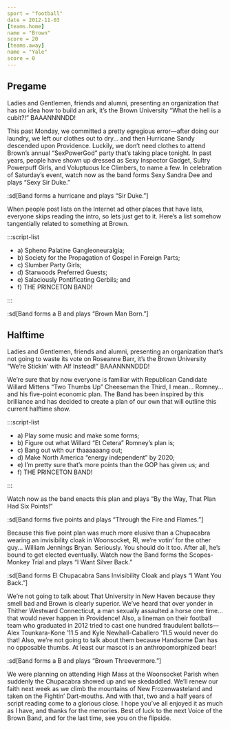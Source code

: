 ```yaml
---
sport = "football"
date = 2012-11-03
[teams.home]
name = "Brown"
score = 20
[teams.away]
name = "Yale"
score = 0
---
```


## Pregame

Ladies and Gentlemen, friends and alumni, presenting an organization that has no idea how to build an ark, it’s the Brown University “What the hell is a cubit?!” BAAANNNNDD!

This past Monday, we committed a pretty egregious error—after doing our laundry, we left our clothes out to dry... and then Hurricane Sandy descended upon Providence. Luckily, we don’t need clothes to attend Brown’s annual “SexPowerGod” party that’s taking place tonight. In past years, people have shown up dressed as Sexy Inspector Gadget, Sultry Powerpuff Girls, and Voluptuous Ice Climbers, to name a few. In celebration of Saturday’s event, watch now as the band forms Sexy Sandra Dee and plays “Sexy Sir Duke.”

:sd[Band forms a hurricane and plays “Sir Duke.”]

When people post lists on the Internet ad other places that have lists, everyone skips reading the intro, so lets just get to it. Here’s a list somehow tangentially related to something at Brown.

:::script-list

- a) Spheno Palatine Gangleoneuralgia;
- b) Society for the Propagation of Gospel in Foreign Parts;
- c) Slumber Party Girls;
- d) Starwoods Preferred Guests;
- e) Salaciously Pontificating Gerbils; and
- f) THE PRINCETON BAND!

:::

:sd[Band forms a B and plays “Brown Man Born.”]

## Halftime

Ladies and Gentlemen, friends and alumni, presenting an organization that’s not going to waste its vote on Roseanne Barr, it’s the Brown University “We’re Stickin’ with Alf Instead!” BAAANNNNDDD!

We’re sure that by now everyone is familiar with Republican Candidate Willard Mittens “Two Thumbs Up” Cheeseman the Third, I mean... Romney... and his five-point economic plan. The Band has been inspired by this brilliance and has decided to create a plan of our own that will outline this current halftime show.

:::script-list

- a) Play some music and make some forms;
- b) Figure out what Willard “Et Cetera” Romney’s plan is;
- c) Bang out with our thaaaaaang out;
- d) Make North America “energy independent” by 2020;
- e) I’m pretty sure that’s more points than the GOP has given us; and
- f) THE PRINCETON BAND!

:::

Watch now as the band enacts this plan and plays “By the Way, That Plan Had Six Points!”

:sd[Band forms five points and plays “Through the Fire and Flames.”]

Because this five point plan was much more elusive than a Chupacabra wearing an invisibility cloak in Woonsocket, RI, we’re votin’ for the other guy... William Jennings Bryan. Seriously. You should do it too. After all, he’s bound to get elected eventually. Watch now the Band forms the Scopes-Monkey Trial and plays “I Want Silver Back.”

:sd[Band forms El Chupacabra Sans Invisibility Cloak and plays “I Want You Back.”]

We’re not going to talk about That University in New Haven because they smell bad and Brown is clearly superior. We’ve heard that over yonder in Thither Westward Connecticut, a man sexually assaulted a horse one time... that would never happen in Providence! Also, a lineman on their football team who graduated in 2012 tried to cast one hundred fraudulent ballots—Alex Tounkara-Kone ’11.5 and Kyle Newhall-Caballero ’11.5 would never do that! Also, we’re not going to talk about them because Handsome Dan has no opposable thumbs. At least our mascot is an anthropomorphized bear!

:sd[Band forms a B and plays “Brown Threevermore.”]

We were planning on attending High Mass at the Woonsocket Parish when suddenly the Chupacabra showed up and we skedaddled. We’ll renew our faith next week as we climb the mountains of New Frozenwasteland and taken on the Fightin’ Dart-mouths. And with that, two and a half years of script reading come to a glorious close. I hope you’ve all enjoyed it as much as I have, and thanks for the memories. Best of luck to the next Voice of the Brown Band, and for the last time, see you on the flipside.
